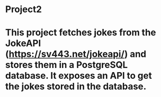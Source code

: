 # Project2

 # This project fetches jokes from the JokeAPI (https://sv443.net/jokeapi/) and stores them in a PostgreSQL database. It exposes an API to get the jokes stored in the database.
